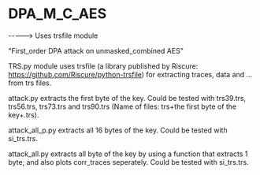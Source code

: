 # DPA_M_C_AES
-----> Uses trsfile module 

"First_order DPA attack on unmasked_combined AES"

TRS.py module uses trsfile (a library published by Riscure: https://github.com/Riscure/python-trsfile) for extracting traces, data and ... from trs files.

attack.py extracts the first byte of the key. Could be tested with trs39.trs, trs56.trs, trs73.trs and trs90.trs (Name of files: trs+the first byte of the key+.trs).

attack_all_p.py extracts all 16 bytes of the key. Could be tested with si_trs.trs.

attack_all.py extracts all byte of the key by using a function that extracts 1 byte, and also plots corr_traces seperately. Could be tested with si_trs.trs.

